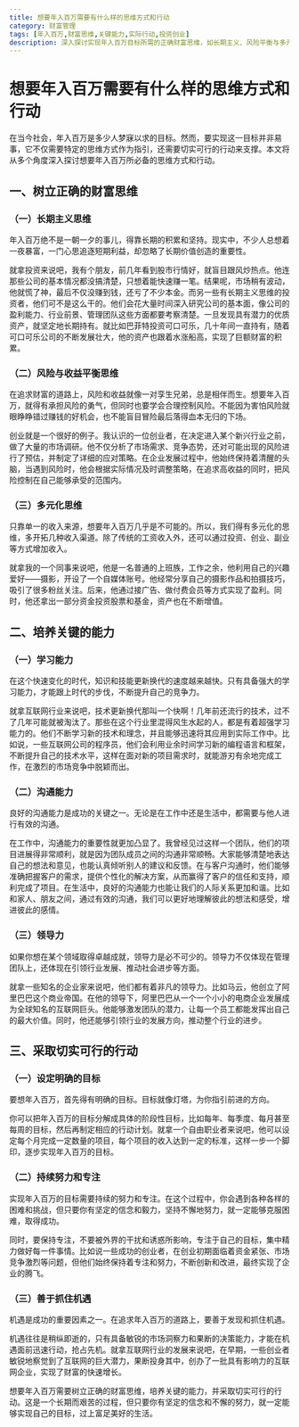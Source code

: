 ```yaml
---
title: 想要年入百万需要有什么样的思维方式和行动
category: 财富管理
tags: [年入百万,财富思维,关键能力,实际行动,投资创业]
description: 深入探讨实现年入百万目标所需的正确财富思维，如长期主义、风险平衡与多元化思维；培养学习、沟通和领导力等关键能力；以及设定目标、持续努力和抓住机遇等实际行动，为追求高收入者提供全面的指导。
---
```

# 想要年入百万需要有什么样的思维方式和行动
在当今社会，年入百万是多少人梦寐以求的目标。然而，要实现这一目标并非易事，它不仅需要特定的思维方式作为指引，还需要切实可行的行动来支撑。本文将从多个角度深入探讨想要年入百万所必备的思维方式和行动。

## 一、树立正确的财富思维
### （一）长期主义思维
年入百万绝不是一朝一夕的事儿，得靠长期的积累和坚持。现实中，不少人总想着一夜暴富，一门心思追逐短期利益，却忽略了长期价值创造的重要性。

就拿投资来说吧，我有个朋友，前几年看到股市行情好，就盲目跟风炒热点。他连那些公司的基本情况都没搞清楚，只想着能快速赚一笔。结果呢，市场稍有波动，他就慌了神，最后不仅没赚到钱，还亏了不少本金。而另一些有长期主义思维的投资者，他们可不是这么干的。他们会花大量时间深入研究公司的基本面，像公司的盈利能力、行业前景、管理团队这些方面都要考察清楚。一旦发现具有潜力的优质资产，就坚定地长期持有。就比如巴菲特投资可口可乐，几十年间一直持有，随着可口可乐公司的不断发展壮大，他的资产也跟着水涨船高，实现了巨额财富的积累。

### （二）风险与收益平衡思维
在追求财富的道路上，风险和收益就像一对孪生兄弟，总是相伴而生。想要年入百万，就得有承担风险的勇气，但同时也要学会合理控制风险。不能因为害怕风险就眼睁睁错过赚钱的好机会，也不能盲目冒险最后落得血本无归的下场。

创业就是一个很好的例子。我认识的一位创业者，在决定进入某个新兴行业之前，做了大量的市场调研。他不仅分析了市场需求、竞争态势，还对可能出现的风险进行了预估，并制定了详细的应对策略。在企业发展过程中，他始终保持着清醒的头脑，当遇到风险时，他会根据实际情况及时调整策略，在追求高收益的同时，把风险控制在自己能够承受的范围内。

### （三）多元化思维
只靠单一的收入来源，想要年入百万几乎是不可能的。所以，我们得有多元化的思维，多开拓几种收入渠道。除了传统的工资收入外，还可以通过投资、创业、副业等方式增加收入。

就拿我的一个同事来说吧，他是一名普通的上班族，工作之余，他利用自己的兴趣爱好——摄影，开设了一个自媒体账号。他经常分享自己的摄影作品和拍摄技巧，吸引了很多粉丝关注。后来，他通过接广告、做付费会员等方式实现了盈利。同时，他还拿出一部分资金投资股票和基金，资产也在不断增值。

## 二、培养关键的能力
### （一）学习能力
在这个快速变化的时代，知识和技能更新换代的速度越来越快。只有具备强大的学习能力，才能跟上时代的步伐，不断提升自己的竞争力。

就拿互联网行业来说吧，技术更新换代那叫一个快啊！几年前还流行的技术，过不了几年可能就被淘汰了。那些在这个行业里混得风生水起的人，都是有着超强学习能力的。他们不断学习新的技术和理念，并且能够迅速将其应用到实际工作中。比如说，一些互联网公司的程序员，他们会利用业余时间学习新的编程语言和框架，不断提升自己的技术水平，这样在面对新的项目需求时，就能游刃有余地完成工作，在激烈的市场竞争中脱颖而出。

### （二）沟通能力
良好的沟通能力是成功的关键之一。无论是在工作中还是生活中，都需要与他人进行有效的沟通。

在工作中，沟通能力的重要性就更加凸显了。我曾经见过这样一个团队，他们的项目进展得非常顺利，就是因为团队成员之间的沟通非常顺畅。大家能够清楚地表达自己的想法和意见，也能认真倾听别人的建议和反馈。在与客户沟通时，他们能够准确把握客户的需求，提供个性化的解决方案，从而赢得了客户的信任和支持，顺利完成了项目。在生活中，良好的沟通能力也能让我们的人际关系更加和谐。比如和家人、朋友之间，通过有效的沟通，我们可以更好地理解彼此的想法和感受，增进彼此的感情。

### （三）领导力
如果你想在某个领域取得卓越成就，领导力是必不可少的。领导力不仅体现在管理团队上，还体现在引领行业发展、推动社会进步等方面。

就拿一些知名的企业家来说吧，他们都有着非凡的领导力。比如马云，他创立了阿里巴巴这个商业帝国。在他的领导下，阿里巴巴从一个一个小小的电商企业发展成为全球知名的互联网巨头。他能够激发团队的潜力，让每一个员工都能发挥出自己的最大价值。同时，他还能够引领行业的发展方向，推动整个行业的进步。

## 三、采取切实可行的行动
### （一）设定明确的目标
要想年入百万，首先得有明确的目标。目标就像灯塔，为你指引前进的方向。

你可以把年入百万的目标分解成具体的阶段性目标，比如每年、每季度、每月甚至每周的目标，然后再制定相应的行动计划。就拿一个自由职业者来说吧，他可以设定每个月完成一定数量的项目，每个项目的收入达到一定的标准，这样一步一个脚印，逐步实现年入百万的目标。

### （二）持续努力和专注
实现年入百万的目标需要持续的努力和专注。在这个过程中，你会遇到各种各样的困难和挑战，但只要你有坚定的信念和毅力，坚持不懈地努力，就一定能够克服困难，取得成功。

同时，要保持专注，不要被外界的干扰和诱惑所影响，专注于自己的目标，集中精力做好每一件事情。比如说一些成功的创业者，在创业初期面临着资金紧张、市场竞争激烈等问题，但他们始终保持着专注和努力，不断创新和改进，最终实现了企业的腾飞。

### （三）善于抓住机遇
机遇是成功的重要因素之一。在追求年入百万的道路上，要善于发现和抓住机遇。

机遇往往是稍纵即逝的，只有具备敏锐的市场洞察力和果断的决策能力，才能在机遇面前迅速行动，抢占先机。就拿互联网行业的发展来说吧，在早期，一些创业者敏锐地察觉到了互联网的巨大潜力，果断投身其中，创办了一批具有影响力的互联网企业，实现了财富的快速增长。

想要年入百万需要树立正确的财富思维，培养关键的能力，并采取切实可行的行动。这是一个长期而艰苦的过程，但只要你有坚定的信念和不懈的努力，就一定能够实现自己的目标，过上富足美好的生活。